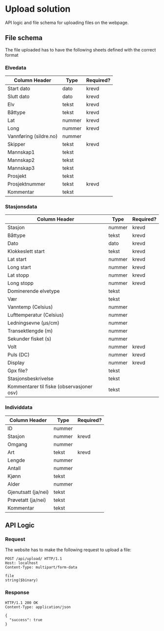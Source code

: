 # Upload solution
API logic and file schema for uploading files on the webpage.

## File schema
The file uploaded has to have the following sheets defined with the correct format

### Elvedata

| Column Header          | Type   | Required? |
| ---------------------- | ------ | --------- |
| Start dato             | dato   | krevd     |
| Slutt dato             | dato   | krevd     |
| Elv                    | tekst  | krevd     |
| Båttype                | tekst  | krevd     |
| Lat                    | nummer | krevd     |
| Long                   | nummer | krevd     |
| Vannføring (sildre.no) | nummer |           |
| Skipper                | tekst  | krevd     |
| Mannskap1              | tekst  |           |
| Mannskap2              | tekst  |           |
| Mannskap3              | tekst  |           |
| Prosjekt               | tekst  |           |
| Prosjektnummer         | tekst  | krevd     |
| Kommentar              | tekst  |           |

### Stasjonsdata

| Column Header             | Type   | Required? |
| ------------------------- | ------ | --------- |
| Stasjon                   | nummer | krevd     |
| Båttype                   | tekst  | krevd     |
| Dato                      | dato   | krevd     |
| Klokkeslett start         | tekst  | krevd     |
| Lat start                 | nummer | krevd     |
| Long start                | nummer | krevd     |
| Lat stopp                 | nummer | krevd     |
| Long stopp                | nummer | krevd     |
| Dominerende elvetype      | tekst  |           |
| Vær                       | tekst  |           |
| Vanntemp (Celsius)        | nummer |           |
| Lufttemperatur (Celsius)  | nummer |           |
| Ledningsevne (µs/cm)      | nummer |           |
| Transektlengde (m)        | nummer |           |
| Sekunder fisket (s)       | nummer |           |
| Volt                      | nummer | krevd     |
| Puls (DC)                 | nummer | krevd     |
| Display                   | nummer | krevd     |
| Gpx file?                 | tekst  |           |
| Stasjonsbeskrivelse       | tekst  |           |
| Kommentarer til fiske (observasjoner osv) | tekst | |

### Individdata

| Column Header         | Type   | Required? |
| --------------------- | ------ | --------- |
| ID                    | nummer |           |
| Stasjon               | nummer | krevd     |
| Omgang                | nummer |           |
| Art                   | tekst  | krevd     |
| Lengde                | nummer |           |
| Antall                | nummer |           |
| Kjønn                 | tekst  |           |
| Alder                 | nummer |           |
| Gjenutsatt (ja/nei)   | tekst  |           |
| Prøvetatt (ja/nei)    | tekst  |           |
| Kommentar             | tekst  |           |

## API Logic
### Request
The website has to make the following request to upload a file:

```http
POST /api/upload/ HTTP/1.1
Host: localhost
Content-Type: multipart/form-data

file 
string($binary)
```

### Response
```http
HTTP/1.1 200 OK
Content-Type: application/json

{
  "success": true
}
```